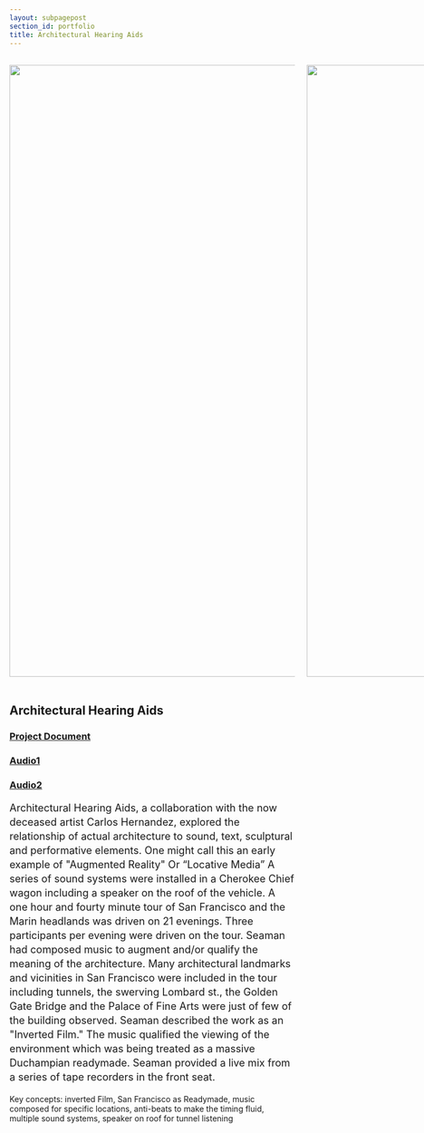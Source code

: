 ```yaml
---
layout: subpagepost
section_id: portfolio
title: Architectural Hearing Aids
---
```

<br>
<div class="full">
    <div class="row">
         <div class="large-12 large-centered columns">
            <img src="../images/portfolio/aha_tunnel2.jpg" width="1080px">
            <img src="../images/portfolio/AHA-tunnel.jpg" width="1080px">
            <img src="../images/portfolio/AHA_From Twin Peaks.jpg" width="1080px">
            <img src="../images/portfolio/AHA_Golden Gate Bridge.jpg" width="1080px">
            <img src="../images/portfolio/AHA_Lombard St..jpg" width="1080px">
            <img src="../images/portfolio/AHA.jpg" width="1080px">
        </div>
    </div>
<br>
<div class="Text_works">
<div class="Text_title_works">
<h2>Architectural Hearing Aids</h2>
<a href="../images/portfolio/AHA document.doc"><h3>Project Document</h3></a>
<a href="https://drive.google.com/file/d/1Tenop1p_E846NnomCjudocC9-5VDXM5x/view?usp=sharing"><h3>Audio1</h3></a>
<a href="https://drive.google.com/file/d/1YknTHObHEBK2pjWSLhKrT55VYZW4VqkU/view?usp=sharing"><h3>Audio2</h3></a>
</div>
<p style="line-height:25px; font-size: 18px">
Architectural Hearing Aids, a collaboration with the now deceased artist Carlos Hernandez, explored the relationship of actual architecture to sound, text, sculptural and performative elements. One might call this an early example of "Augmented Reality" Or “Locative Media” A series of sound systems were installed in a Cherokee Chief wagon including a speaker on the roof of the vehicle. A one hour and fourty minute tour of San Francisco and the Marin headlands was driven on 21 evenings. Three participants per evening were driven on the tour. Seaman had composed music to augment and/or qualify the meaning of the architecture. Many architectural landmarks and vicinities in San Francisco were included in the tour including tunnels, the swerving Lombard st., the Golden Gate Bridge and the Palace of Fine Arts were just of few of the building observed. Seaman described the work as an "Inverted Film." The music qualified the viewing of the environment which was being treated as a massive Duchampian readymade. Seaman provided a live mix from a series of tape recorders in the front seat.
</p>
<p>Key concepts: inverted Film, San Francisco as Readymade, music composed for specific locations, anti-beats to make the timing fluid, multiple sound systems, speaker on roof for tunnel listening</p>
</div>
</div>
<br>